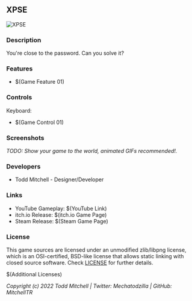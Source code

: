 

## XPSE

![XPSE](screenshots/screenshot000.png "$(Game Title)")

### Description

You're close to the password. Can you solve it?

### Features

 - $(Game Feature 01)

### Controls

Keyboard:
 - $(Game Control 01)

### Screenshots

_TODO: Show your game to the world, animated GIFs recommended!._

### Developers

 - Todd Mitchell - Designer/Developer

### Links

 - YouTube Gameplay: $(YouTube Link)
 - itch.io Release: $(itch.io Game Page)
 - Steam Release: $(Steam Game Page)

### License

This game sources are licensed under an unmodified zlib/libpng license, which is an OSI-certified, BSD-like license that allows static linking with closed source software. Check [LICENSE](LICENSE) for further details.

$(Additional Licenses)

*Copyright (c) 2022 Todd Mitchell | Twitter: Mechatodzilla | GitHub: MitchellTR*
